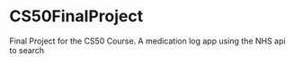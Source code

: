 # CS50FinalProject
Final Project for the CS50 Course. A medication log app using the NHS api to search
